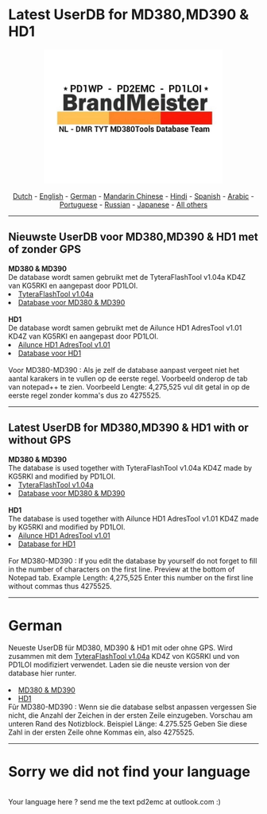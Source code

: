 # Latest UserDB for MD380,MD390 & HD1
<p align="center">
<img src="BM-Logo.jpg" width="360">
</p>
<center>
<a href="#dutch">Dutch</a> - 
<a href="#english">English</a> - 
<a href="#german">German</a> -
<a href="#helpus">Mandarin Chinese</a> -
<a href="#helpus">Hindi</a> -
<a href="#helpus">Spanish</a> -
<a href="#helpus">Arabic</a> -
<a href="#helpus">Portuguese</a> -
<a href="#helpus">Russian</a> -
<a href="#helpus">Japanese</a> -
<a href="#helpus">All others</a>
</center>
<hr>
<h2 id="dutch">Nieuwste UserDB voor MD380,MD390 & HD1 met of zonder GPS</h2>
<b>MD380 & MD390</b>
</br>
De database wordt samen gebruikt met de TyteraFlashTool v1.04a KD4Z van KG5RKI en aangepast door PD1LOI.
<li>
<a href="https://github.com/PD1LOI/MD380tools/blob/master/TyteraFlashToolv1.04a-KD4Z.rar">TyteraFlashTool v1.04a</a>
</li><li>
<a href="https://github.com/PD1LOI/MD380tools/raw/master/user.bin">Database voor MD380 & MD390</a>
</li>
</br>
<b>HD1</b>
</br>
De database wordt samen gebruikt met de Ailunce HD1 AdresTool v1.01 KD4Z van KG5RKI en aangepast door PD1LOI.
<li>
<a href="https://github.com/PD1LOI/MD380tools/blob/master/Ailunce%20HD1-AdresTool-v%201.01.zip">Ailunce HD1 AdresTool v1.01</a>
</li><li>
<a href="https://github.com/PD1LOI/MD380tools/raw/master/userhd.csv">Database voor HD1</a>
</li>
</br>
Voor MD380-MD390 : Als je zelf de database aanpast vergeet niet het aantal karakers in te vullen op de eerste regel. Voorbeeld onderop de tab van notepad++ te zien. Voorbeeld Lengte: 4,275,525 vul dit getal in op de eerste regel zonder komma's dus zo 4275525.
<hr>
<h2 id="english">Latest UserDB for MD380,MD390 & HD1 with or without GPS</h2>
<b>MD380 & MD390</b>
</br>
The database is used together with TyteraFlashTool v1.04a KD4Z made by KG5RKI and modified by PD1LOI. 
<li>
<a href="https://github.com/PD1LOI/MD380tools/blob/master/TyteraFlashToolv1.04a-KD4Z.rar">TyteraFlashTool v1.04a</a>
</li><li>
<a href="https://github.com/PD1LOI/MD380tools/raw/master/user.bin">Database voor MD380 & MD390</a>
</li>
</br>
<b>HD1</b>
</br>
The database is used together with Ailunce HD1 AdresTool v1.01 KD4Z made by KG5RKI and modified by PD1LOI.
<li>
<a href="https://github.com/PD1LOI/MD380tools/blob/master/Ailunce%20HD1-AdresTool-v%201.01.zip">Ailunce HD1 AdresTool v1.01</a>
</li><li>
<a href="https://github.com/PD1LOI/MD380tools/raw/master/userhd.csv">Database for HD1</a>
</li>
</br>
For MD380-MD390 : If you edit the database by yourself do not forget to fill in the number of characters on the first line. Preview at the bottom of Notepad tab. Example Length: 4,275,525 Enter this number on the first line without commas thus 4275525.
<hr>
<h1 id="german">German</h1>
Neueste UserDB für MD380, MD390 & HD1 mit oder ohne GPS. Wird zusammen mit dem <a href="https://github.com/PD1LOI/MD380tools/blob/master/TyteraFlashToolv1.04a-KD4Z.rar">TyteraFlashTool v1.04a</a> KD4Z von KG5RKI und von PD1LOI modifiziert verwendet. Laden sie die neuste version von der database hier runter.
</br></br><li>
<a href="https://github.com/PD1LOI/MD380tools/raw/master/user.bin">MD380 & MD390</a>
</li><li>
<a href="https://github.com/PD1LOI/MD380tools/raw/master/userhd.csv">HD1</a>
</li>
Fũr MD380-MD390 : Wenn sie die database selbst anpassen vergessen Sie nicht, die Anzahl der Zeichen in der ersten Zeile einzugeben. Vorschau am unteren Rand des Notizblock. Beispiel Länge: 4.275.525 Geben Sie diese Zahl in der ersten Zeile ohne Kommas ein, also 4275525.
<hr>
<h1 id="helpus">Sorry we did not find your language</h1>
</br>
Your language here ? send me the text pd2emc at outlook.com :)

